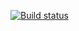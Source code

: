 [![Build status](https://ci.appveyor.com/api/projects/status/qh4dcjsqpxvukuob?svg=true)](https://ci.appveyor.com/project/LazariucMaxim/promises-homework)
